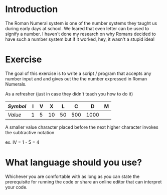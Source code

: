 # Introduction

The Roman Numeral system is one of the number systems they taught us during early
days at school. We leared that even letter can be used to signify a number.
I haven't done my research on why Romans decided to have such a number system
but if it worked, hey, it wasn't a stupid idea! 

# Exercise

The goal of this exercise is to write a script / program that accepts any
number input and and gives out the the number expressed in Roman Numerals.

As a refresher (just in case they didn't teach you how to do it)

*Symbol* | I | V | X | L | C | D | M
---|---|---|---|---|---|---|---
*Value* | 1 | 5 | 10 | 50 | 500 | 1000

A smaller value character placed before the next higher character invokes the
subtractive notation

ex. IV = 1 - 5 = 4

# What language should you use?

Whichever you are comfortable with as long as you can state the prerequisite
for running the code or share an online editor that can interpret your code.
